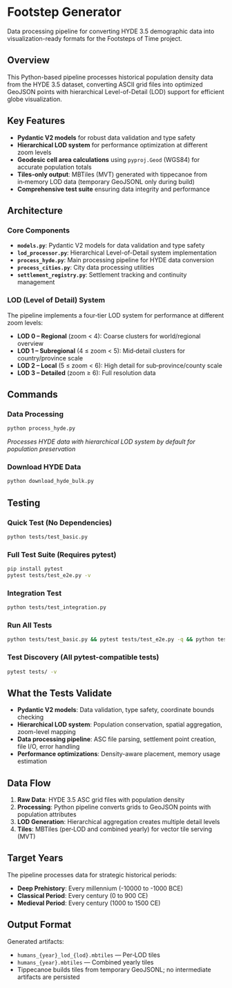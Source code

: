 # Footstep Generator

Data processing pipeline for converting HYDE 3.5 demographic data into visualization-ready formats for the Footsteps of Time project.

## Overview

This Python-based pipeline processes historical population density data from the HYDE 3.5 dataset, converting ASCII grid files into optimized GeoJSON points with hierarchical Level-of-Detail (LOD) support for efficient globe visualization.

## Key Features

- **Pydantic V2 models** for robust data validation and type safety
- **Hierarchical LOD system** for performance optimization at different zoom levels
- **Geodesic cell area calculations** using `pyproj.Geod` (WGS84) for accurate population totals
- **Tiles-only output**: MBTiles (MVT) generated with tippecanoe from in‑memory LOD data (temporary GeoJSONL only during build)
- **Comprehensive test suite** ensuring data integrity and performance

## Architecture

### Core Components

- **`models.py`**: Pydantic V2 models for data validation and type safety
- **`lod_processor.py`**: Hierarchical Level-of-Detail system implementation
- **`process_hyde.py`**: Main processing pipeline for HYDE data conversion
- **`process_cities.py`**: City data processing utilities
- **`settlement_registry.py`**: Settlement tracking and continuity management

### LOD (Level of Detail) System

The pipeline implements a four‑tier LOD system for performance at different zoom levels:

- **LOD 0 – Regional** (zoom < 4): Coarse clusters for world/regional overview
- **LOD 1 – Subregional** (4 ≤ zoom < 5): Mid‑detail clusters for country/province scale
- **LOD 2 – Local** (5 ≤ zoom < 6): High detail for sub‑province/county scale
- **LOD 3 – Detailed** (zoom ≥ 6): Full resolution data

## Commands

### Data Processing
```bash
python process_hyde.py
```
*Processes HYDE data with hierarchical LOD system by default for population preservation*

### Download HYDE Data
```bash
python download_hyde_bulk.py
```

## Testing

### Quick Test (No Dependencies)
```bash
python tests/test_basic.py
```

### Full Test Suite (Requires pytest)
```bash
pip install pytest
pytest tests/test_e2e.py -v
```

### Integration Test
```bash
python tests/test_integration.py
```

### Run All Tests
```bash
python tests/test_basic.py && pytest tests/test_e2e.py -q && python tests/test_integration.py
```

### Test Discovery (All pytest-compatible tests)
```bash
pytest tests/ -v
```

## What the Tests Validate

- **Pydantic V2 models**: Data validation, type safety, coordinate bounds checking
- **Hierarchical LOD system**: Population conservation, spatial aggregation, zoom-level mapping
- **Data processing pipeline**: ASC file parsing, settlement point creation, file I/O, error handling
- **Performance optimizations**: Density-aware placement, memory usage estimation

## Data Flow

1. **Raw Data**: HYDE 3.5 ASC grid files with population density
2. **Processing**: Python pipeline converts grids to GeoJSON points with population attributes
3. **LOD Generation**: Hierarchical aggregation creates multiple detail levels
4. **Tiles**: MBTiles (per‑LOD and combined yearly) for vector tile serving (MVT)

## Target Years

The pipeline processes data for strategic historical periods:

- **Deep Prehistory**: Every millennium (-10000 to -1000 BCE)
- **Classical Period**: Every century (0 to 900 CE)
- **Medieval Period**: Every century (1000 to 1500 CE)

## Output Format

Generated artifacts:
- `humans_{year}_lod_{lod}.mbtiles` — Per‑LOD tiles
- `humans_{year}.mbtiles` — Combined yearly tiles
- Tippecanoe builds tiles from temporary GeoJSONL; no intermediate artifacts are persisted
